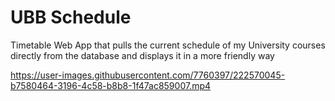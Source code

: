 # UBB Schedule
Timetable Web App that pulls the current schedule of my University courses directly from the database and displays it in a more friendly way


https://user-images.githubusercontent.com/7760397/222570045-b7580464-3196-4c58-b8b8-1f47ac859007.mp4

